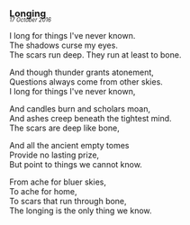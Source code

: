 ### Longing
<p style="margin:0; margin-top: -1.25rem">
  <em>
    <small><small>17 October 2016</small></small>
  </em>
</p>

I long for things I've never known.  
The shadows curse my eyes.  
The scars run deep. They run at least to bone.

And though thunder grants atonement,  
Questions always come from other skies.  
I long for things I've never known,

And candles burn and scholars moan,  
And ashes creep beneath the tightest mind.  
The scars are deep like bone,

And all the ancient empty tomes  
Provide no lasting prize,  
But point to things we cannot know.

From ache for bluer skies,  
To ache for home,  
To scars that run through bone,  
The longing is the only thing we know.
